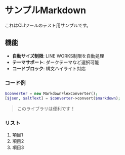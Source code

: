 # サンプルMarkdown

これはCLIツールのテスト用サンプルです。

## 機能

- **自動サイズ制限**: LINE WORKS制限を自動処理
- **テーマサポート**: ダークテーマなど選択可能
- **コードブロック**: 構文ハイライト対応

### コード例

```php
$converter = new MarkdownFlexConverter();
[$json, $altText] = $converter->convert($markdown);
```

> このライブラリは便利です！

### リスト

1. 項目1
2. 項目2
3. 項目3